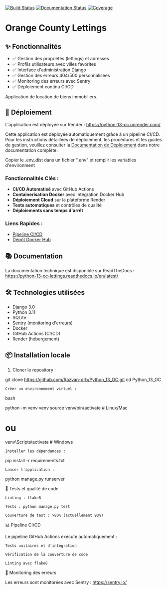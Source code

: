 [![Build Status](https://github.com/Razvan-drb/Python_13_OC/actions/workflows/ci.yml/badge.svg)](https://github.com/Razvan-drb/Python_13_OC/actions)
[![Documentation Status](https://readthedocs.org/projects/python-13-oc/badge/?version=latest)](https://python-13-oc.readthedocs.io/)
[![Coverage](https://img.shields.io/badge/coverage-93%25-brightgreen)](https://github.com/Razvan-drb/Python_13_OC/actions)

# Orange County Lettings


## ✨ Fonctionnalités

- ✅ Gestion des propriétés (lettings) et adresses
- ✅ Profils utilisateurs avec villes favorites  
- ✅ Interface d'administration Django
- ✅ Gestion des erreurs 404/500 personnalisées
- ✅ Monitoring des erreurs avec Sentry
- ✅ Déploiement continu CI/CD

Application de location de biens immobiliers.

## 🚀 Déploiement

L'application est déployée sur Render : https://python-13-oc.onrender.com/

Cette application est déployée automatiquement grâce à un pipeline CI/CD. Pour les instructions détaillées de déploiement, les procédures et les guides de gestion, veuillez consulter la [Documentation de Déploiement](https://your-render-url.onrender.com/deployment.html) dans notre documentation complète.

Copier le .env_dist dans un fichier ".env" et remplir les variables d'environment

### Fonctionnalités Clés :
- **CI/CD Automatisé** avec GitHub Actions
- **Containerisation Docker** avec intégration Docker Hub
- **Déploiement Cloud** sur la plateforme Render
- **Tests automatiques** et contrôles de qualité
- **Déploiements sans temps d'arrêt**

### Liens Rapides :
- [Pipeline CI/CD](https://github.com/Razvan-drb/Python_13_OC/actions)
- [Dépôt Docker Hub](https://hub.docker.com/repository/docker/spartacus33/oc-lettings-app/general)


## 📚 Documentation

La documentation technique est disponible sur ReadTheDocs : https://python-13-oc-lettings.readthedocs.io/en/latest/

## 🛠️ Technologies utilisées

- Django 3.0
- Python 3.11
- SQLite
- Sentry (monitoring d'erreurs)
- Docker
- GitHub Actions (CI/CD)
- Render (hébergement)

## 📦 Installation locale

1. Cloner le repository :

git clone https://github.com/Razvan-drb/Python_13_OC.git
cd Python_13_OC

    Créer un environnement virtuel :

bash

python -m venv venv
source venv/bin/activate  # Linux/Mac
# ou
venv\Scripts\activate     # Windows

    Installer les dépendances :


pip install -r requirements.txt

    Lancer l'application :


python manage.py runserver


🧪 Tests et qualité de code

    Linting : flake8

    Tests : python manage.py test

    Couverture de test : >80% (actuellement 93%)

📊 Pipeline CI/CD

Le pipeline GitHub Actions exécute automatiquement :

    Tests unitaires et d'intégration

    Vérification de la couverture de code

    Linting avec flake8

🐛 Monitoring des erreurs

Les erreurs sont monitorées avec Sentry : https://sentry.io/
